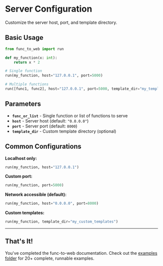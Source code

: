 # Server Configuration

Customize the server host, port, and template directory.

## Basic Usage

```python
from func_to_web import run

def my_function(x: int):
    return x * 2

# Single function
run(my_function, host="127.0.0.1", port=5000)

# Multiple functions
run([func1, func2], host="127.0.0.1", port=5000, template_dir="my_templates")
```

## Parameters

- **`func_or_list`** - Single function or list of functions to serve
- **`host`** - Server host (default: `"0.0.0.0"`)
- **`port`** - Server port (default: `8000`)
- **`template_dir`** - Custom template directory (optional)

## Common Configurations

**Localhost only:**
```python
run(my_function, host="127.0.0.1")
```

**Custom port:**
```python
run(my_function, port=5000)
```

**Network accessible (default):**
```python
run(my_function, host="0.0.0.0", port=8000)
```

**Custom templates:**
```python
run(my_function, template_dir="my_custom_templates")
```

---

## That's It!

You've completed the func-to-web documentation. Check out the [examples folder](https://github.com/offerrall/FuncToWeb/tree/main/examples) for 20+ complete, runnable examples.
